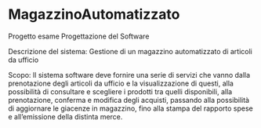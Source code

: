 # MagazzinoAutomatizzato
Progetto esame Progettazione del Software

Descrizione del sistema:
Gestione di un magazzino automatizzato di articoli da ufficio

Scopo:
Il sistema software deve fornire una serie di servizi che vanno dalla prenotazione degli articoli da ufficio e la visualizzazione di questi, alla possibilità di consultare e scegliere i prodotti tra quelli disponibili, alla prenotazione, conferma e modifica degli acquisti, passando alla possibilità di aggiornare le giacenze in magazzino, fino alla stampa del rapporto spese e all’emissione della distinta merce.

